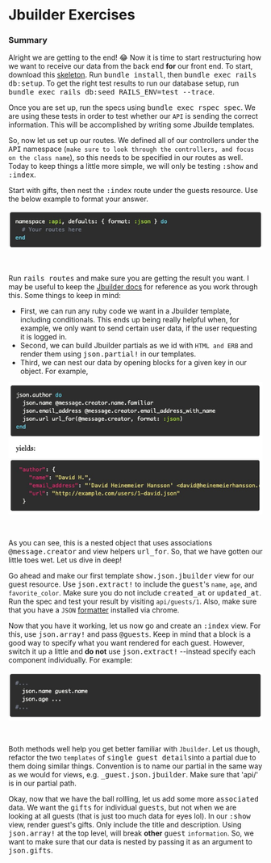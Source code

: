 # **Jbuilder Exercises**

### **Summary**

Alright we are getting to the end! 😂 Now it is time to start restructuring how we want to receive our data from the back end **for** our front end. To start, download this [skeleton](https://open.appacademy.io/learn/swe-online/react/jbuilder). Run <kbd>bundle install</kbd>, then <kbd>bundle exec rails db:setup</kbd>. To get the right test results to run our database setup, run <kbd>bundle exec rails db:seed RAILS_ENV=test --trace</kbd>.

Once you are set up, run the specs using <kbd>bundle exec rspec spec</kbd>. We are using these tests in order to test whether our `API` is sending the correct information. This will be accomplished by writing some Jbuilde templates.

So, now let us set up our routes. We defined all of our controllers under the <kbd>API</kbd> namespace (`make sure to look through the controllers, and focus on the class name`), so this needs to be specified in our routes as well. Today to keep things a little more simple, we will only be testing <kbd>:show</kbd> and <kbd>:index</kbd>. 

Start with gifts, then nest the <kbd>:index</kbd> route under the guests resource. Use the below example to format your answer.

![alt text](./app/assets/images/rename/Screen&#32;Shot&#32;2020-02-14&#32;at&#32;1.jpg "API Namespace Example")

&nbsp;

Run <kbd>rails routes</kbd> and make sure you are getting the result you want. I may be useful to keep the [Jbuilder docs](https://github.com/rails/jbuilder) for reference as you work through this. Some things to keep in mind:
  * First, we can run any ruby code we want in a Jbuilder template, including conditionals. This ends up being really helpful when, for example, we only want to send certain user data, if the user requesting it is logged in.
  * Second, we can build Jbuilder partials as we id with `HTML and ERB` and render them using <kbd>json.partial!</kbd> in our templates.
  * Third, we can nest our data by opening blocks for a given key in our object. For example,

![alt text](./app/assets/images/rename/Screen&#32;Shot&#32;2020-02-15&#32;at&#32;2.jpg "Jbuilder Block Example")

&nbsp;

As you can see, this is a nested object that uses associations <kbd>@message.creator</kbd> and view helpers <kbd>url_for</kbd>. So, that we have gotten our little toes wet. Let us dive in deep!

Go ahead and make our first template <kbd>show.json.jbuilder</kbd> view for our guest resource. Use <kbd>json.extract!</kbd> to include the <kbd>guest</kbd>'s `name`, `age`, and `favorite_color`. Make sure you do not include <kbd>created_at</kbd> or <kbd>updated_at</kbd>. Run the spec and test your result by visiting `api/guests/1`. Also, make sure that you have a `JSON` [formatter](https://chrome.google.com/webstore/detail/json-formatter/bcjindcccaagfpapjjmafapmmgkkhgoa?hl=en) installed via chrome.

Now that you have it working, let us now go and create an <kbd>:index</kbd> view. For this, use <kbd>json.array!</kbd> and pass <kbd>@guests</kbd>. Keep in mind that a block is a good way to specify what you want rendered for each guest. However, switch it up a little and **do not** use <kbd>json.extract!</kbd> --instead specify each component individually. For example:

![alt text](./app/assets/images/rename/Screen&#32;Shot&#32;2020-02-15&#32;at&#32;3.jpg "JSON Specific Block Example")

&nbsp;

Both methods well help you get better familiar with `Jbuilder`. Let us though, refactor the two `templates` of <kbd>single guest details</kbd>into a partial due to them doing similar things. Convention is to name our partial in the same way as we would for <HTML> views, e.g. <kbd>_guest.json.jbuilder</kbd>. Make sure that 'api/' is in our partial path.  

Okay, now that we have the ball rollling, let us add some more <kbd>associated</kbd> data. We want the <kbd>gifts</kbd> for individual <kbd>guests</kbd>, but not when we are looking at all guests (that is just too much data for eyes lol). In our <kbd>:show</kbd> view, render guest's gifts. Only include the title and description. Using <kbd>json.array!</kbd> at the top level, will break **other** <kbd>guest</kbd> `information`. So, we want to make sure that our data is nested by passing it as an argument to <kbd>json.gifts</kbd>.